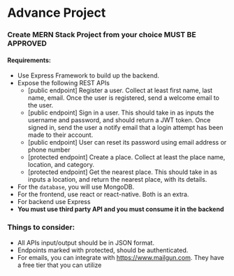 # Advance  Project


### Create MERN Stack Project from your choice **MUST BE APPROVED**
#### Requirements: 
- Use Express Framework to build up the backend.
- Expose the following REST APIs 
	- [public endpoint] Register a user. Collect at least first name, last name, email. Once the user is registered, send a welcome email to the user. 
	- [public endpoint] Sign in a user. This should take in as inputs the username and password, and should return a JWT token. Once signed in, send the user a notify email that a login attempt has been made to their account. 
	- [public endpoint] User can reset its password using email address or phone number
	- [protected endpoint] Create a place. Collect at least the place name, location, and category. 
	- [protected endpoint] Get the nearest place. This should take in as inputs a location, and return the nearest place, with its details. 
- For the `database`, you will use MongoDB.
- For the frontend, use react or react-native. Both is an extra.
- For backend use Express
- **You must use third party API and you must consume it in the backend** 
### Things to consider: 
- All APIs input/output should be in JSON format. 
- Endpoints marked with protected, should be authenticated. 
- For emails, you can integrate with https://www.mailgun.com. They have a free tier that you can utilize
